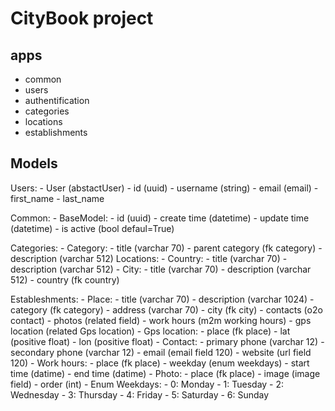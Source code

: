 # CityBook project

## apps

- common
- users
- authentification
- categories
- locations
- establishments

## Models

Users:
    - User (abstactUser)
        - id (uuid)
        - username (string)
        - email (email)
        - first_name
        - last_name

Common:
    - BaseModel:
        - id (uuid)
        - create time (datetime)
        - update time (datetime)
        - is active (bool defaul=True)

Categories:
    - Category:
        - title (varchar 70)
        - parent category (fk category)
        - description (varchar 512)
Locations:
    - Country:
        - title (varchar 70)
        - description (varchar 512)
    - City:
        - title (varchar 70)
        - description (varchar 512)
        - country (fk country)

Estableshments:
    - Place:
        - title (varchar 70)
        - description (varchar 1024)
        - category (fk category)
        - address (varchar 70)
        - city (fk city)
        - contacts (o2o contact)
        - photos (related field)
        - work hours (m2m working hours)
        - gps location (related Gps location)
    - Gps location:
        - place (fk place)
        - lat (positive float)
        - lon (positive float)
    - Contact:
        - primary phone (varchar 12)
        - secondary phone (varchar 12)
        - email (email field 120)
        - website (url field 120)
    - Work hours:
        - place (fk place)
        - weekday (enum weekdays)
        - start time (datime)
        - end time (datime)
    - Photo:
        - place (fk place)
        - image (image field)
        - order (int)
    - Enum Weekdays:
        - 0: Monday
        - 1: Tuesday
        - 2: Wednesday
        - 3: Thursday
        - 4: Friday
        - 5: Saturday
        - 6: Sunday
